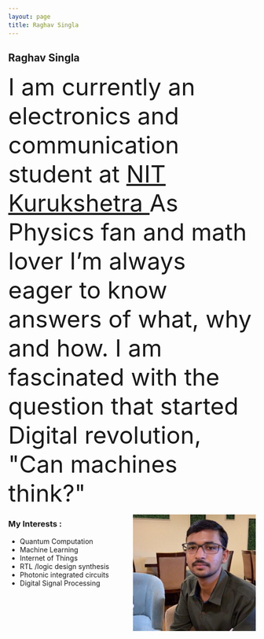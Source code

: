 ```yaml
---
layout: page
title: Raghav Singla
---
```

<h2> <b>Raghav </b> Singla  </h2>
<p><font type="Times New Roman"  size="16">I am currently an electronics and communication student at <a href="http://www.nitkkr.ac.in/" >NIT Kurukshetra </a>
As Physics fan and math lover I’m always eager to know answers 
of what, why and how. I am fascinated with the question that started Digital revolution, "Can machines think?"
</font></p>
<img align="right" src="assets/My.jpeg" alt="My picture" width="250" ,height="300">
<h3> <b> My  Interests : </b></h3>
<ul> 
  <li>Quantum Computation </li>
  <li>Machine Learning</li>
  <li>Internet of Things </li>
  <li>RTL /logic design synthesis </li>
  <li>Photonic integrated circuits</li>
  <li>Digital Signal Processing </li>
 </ul>
  
